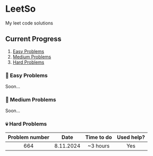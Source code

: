 # LeetSo
My leet code solutions

## Current Progress
1. [Easy Problems](#easy)
2. [Medium Problems](#medium)
3. [Hard Problems](#hard)

### 🌻 Easy Problems<a name="easy" />

Soon...

### 🤔 Medium Problems<a name="medium" />

Soon...

### 💀 Hard Problems<a name="hard" />

| Problem number | Date | Time to do | Used help? |
|:--------------:|:----:|:----------:|:----------:|
|       664     | 8.11.2024     |      ~3 hours      |      Yes      |
